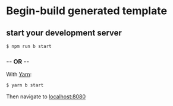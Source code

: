 # Begin-build generated template

## start your development server

```bash
$ npm run b start
```

### -- OR --
With [Yarn](https://yarnpkg.com):

```bash
$ yarn b start
```

Then navigate to [localhost:8080](http://localhost:8080)
